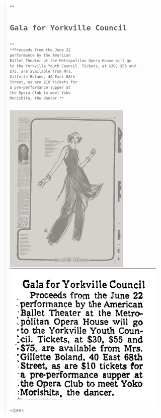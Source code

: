 
<blockquote>
**<h1 =class "h1"><pre><code>Gala for Yorkville Council</h1>**
**Proceeds from the June 22 
performance by the American
Ballet Theater at the Metropolitan Opera House will go 
to the Yorkville Youth Council. Tickets, at $30, $55 and
$75, are available from Mrs.
Gillette Boland, 40 East 68th
Street, as are $10 tickets for
a pre-performance supper at
the Opera Club to meet Yoko 
Morishita, the dancer.**</p1>

![newspaper1976](../images/newspaper1976.png)
![yorkvillegala](../images/yorkvillegala.png)</code></pre<


<blockquote>
  
 
